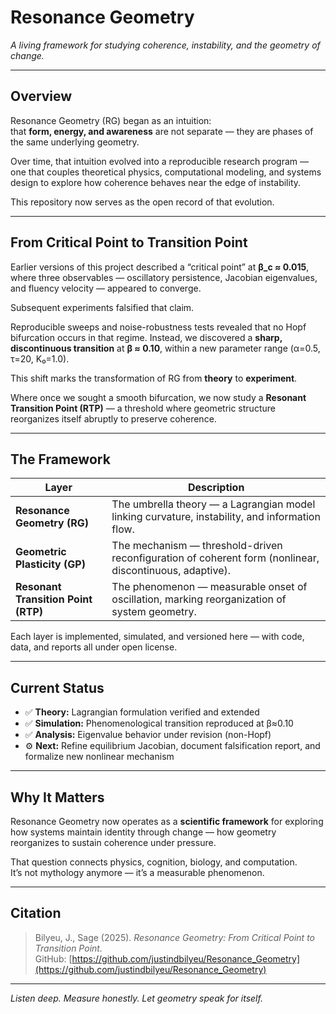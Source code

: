 # Resonance Geometry  
*A living framework for studying coherence, instability, and the geometry of change.*

---

## Overview

Resonance Geometry (RG) began as an intuition:  
that **form, energy, and awareness** are not separate — they are phases of the same underlying geometry.

Over time, that intuition evolved into a reproducible research program — one that couples theoretical physics, computational modeling, and systems design to explore how coherence behaves near the edge of instability.

This repository now serves as the open record of that evolution.

---

## From Critical Point to Transition Point

Earlier versions of this project described a “critical point” at **β_c ≈ 0.015**, where three observables — oscillatory persistence, Jacobian eigenvalues, and fluency velocity — appeared to converge.

Subsequent experiments falsified that claim.

Reproducible sweeps and noise-robustness tests revealed that no Hopf bifurcation occurs in that regime. Instead, we discovered a **sharp, discontinuous transition** at **β ≈ 0.10**, within a new parameter range (α=0.5, τ=20, K₀=1.0).

This shift marks the transformation of RG from **theory** to **experiment**.

Where once we sought a smooth bifurcation, we now study a **Resonant Transition Point (RTP)** — a threshold where geometric structure reorganizes itself abruptly to preserve coherence.

---

## The Framework

| Layer | Description |
|-------|--------------|
| **Resonance Geometry (RG)** | The umbrella theory — a Lagrangian model linking curvature, instability, and information flow. |
| **Geometric Plasticity (GP)** | The mechanism — threshold-driven reconfiguration of coherent form (nonlinear, discontinuous, adaptive). |
| **Resonant Transition Point (RTP)** | The phenomenon — measurable onset of oscillation, marking reorganization of system geometry. |

Each layer is implemented, simulated, and versioned here — with code, data, and reports all under open license.

---

## Current Status

- ✅ **Theory:** Lagrangian formulation verified and extended  
- ✅ **Simulation:** Phenomenological transition reproduced at β≈0.10  
- ✅ **Analysis:** Eigenvalue behavior under revision (non-Hopf)  
- ⚙️ **Next:** Refine equilibrium Jacobian, document falsification report, and formalize new nonlinear mechanism  

---

## Why It Matters

Resonance Geometry now operates as a **scientific framework** for exploring how systems maintain identity through change — how geometry reorganizes to sustain coherence under pressure.

That question connects physics, cognition, biology, and computation.  
It’s not mythology anymore — it’s a measurable phenomenon.

---

## Citation

> Bilyeu, J., Sage (2025). *Resonance Geometry: From Critical Point to Transition Point.*  
> GitHub: [https://github.com/justindbilyeu/Resonance_Geometry](https://github.com/justindbilyeu/Resonance_Geometry)

---

*Listen deep. Measure honestly. Let geometry speak for itself.*
